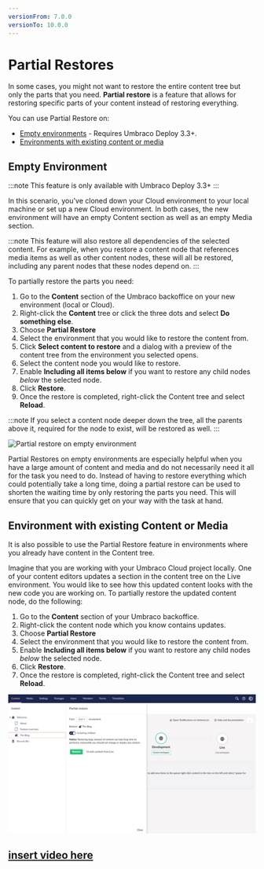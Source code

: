 ```yaml
---
versionFrom: 7.0.0
versionTo: 10.0.0
---
```


# Partial Restores

In some cases, you might not want to restore the entire content tree but only the parts that you need. **Partial restore** is a feature that allows for restoring specific parts of your content instead of restoring everything.

You can use Partial Restore on:

- [Empty environments](#empty-environment) - Requires Umbraco Deploy 3.3+.
- [Environments with existing content or media](#environment-with-existing-content-or-media)

## Empty Environment

:::note
This feature is only available with Umbraco Deploy 3.3+
:::

In this scenario, you've cloned down your Cloud environment to your local machine or set up a new Cloud environment. In both cases, the new environment will have an empty Content section as well as an empty Media section.

:::note
This feature will also restore all dependencies of the selected content. For example, when you restore a content node that references media items as well as other content nodes, these will all be restored, including any parent nodes that these nodes depend on.
:::

To partially restore the parts you need:

1. Go to the **Content** section of the Umbraco backoffice on your new environment (local or Cloud).
2. Right-click the **Content** tree or click the three dots and select **Do something else**.
3. Choose **Partial Restore**
4. Select the environment that you would like to restore the content from.
5. Click **Select content to restore** and a dialog with a preview of the content tree from the environment you selected opens.
6. Select the content node you would like to restore.
7. Enable **Including all items below** if you want to restore any child nodes *below* the selected node.
8. Click **Restore**.
9. Once the restore is completed, right-click the Content tree and select **Reload**.

:::note
If you select a content node deeper down the tree, all the parents above it, required for the node to exist, will be restored as well.
:::

![Partial restore on empty environment](images/partialRestore-onEmpty.gif)

Partial Restores on empty environments are especially helpful when you have a large amount of content and media and do not necessarily need it all for the task you need to do. Instead of having to restore everything which could potentially take a long time, doing a partial restore can be used to shorten the waiting time by only restoring the parts you need. This will ensure that you can quickly get on your way with the task at hand.

## Environment with existing Content or Media

It is also possible to use the Partial Restore feature in environments where you already have content in the Content tree.

Imagine that you are working with your Umbraco Cloud project locally. One of your content editors updates a section in the content tree on the Live environment. You would like to see how this updated content looks with the new code you are working on. To partially restore the updated content node, do the following:

1. Go to the **Content** section of your Umbraco backoffice.
2. Right-click the content node which you know contains updates.
3. Choose **Partial Restore**
4. Select the environment that you would like to restore the content from.
5. Enable **Including all items below** if you want to restore any child nodes *below* the selected node.
6. Click **Restore**.
7. Once the restore is completed, right-click the Content tree and select **Reload**.

![Partial restore](images/partialRestore-onEnvWithContent.png)

## [insert video here](https://www.youtube.com/embed/C5SnrEf78bQ?rel=0)
